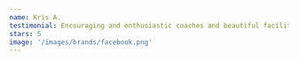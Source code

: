 ```yaml
---
name: Kris A.
testimonial: Encouraging and enthusiastic coaches and beautiful facility!
stars: 5
image: '/images/brands/facebook.png'
---
```

